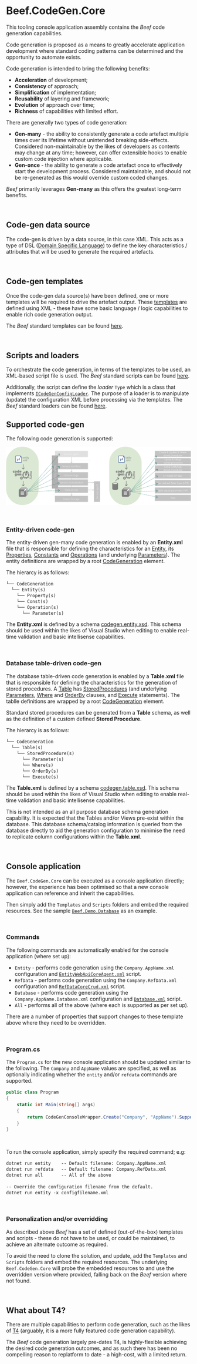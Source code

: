﻿# Beef.CodeGen.Core

This tooling console application assembly contains the _Beef_ code generation capabilities.

Code generation is proposed as a means to greatly accelerate application development where standard coding patterns can be determined and the opportunity to automate exists.

Code generation is intended to bring the following benefits:
- **Acceleration** of development;
- **Consistency** of approach;
- **Simplification** of implementation;
- **Reusability** of layering and framework;
- **Evolution** of approach over time;
- **Richness** of capabilities with limited effort.

There are generally two types of code generation:
- **Gen-many** - the ability to consistently generate a code artefact multiple times over its lifetime without unintended breaking side-effects. Considered non-maintainable by the likes of developers as contents may change at any time; however, can offer extensible hooks to enable custom code injection where applicable.
- **Gen-once** - the ability to generate a code artefact once to effectively start the development process. Considered maintainable, and should not be re-generated as this would override custom coded changes.

_Beef_ primarily leverages **Gen-many** as this offers the greatest long-term benefits.

<br>

## Code-gen data source

The code-gen is driven by a data source, in this case XML. This acts as a type of DSL ([Domain Specific Language](https://en.wikipedia.org/wiki/Domain-specific_language)) to define the key characteristics / attributes that will be used to generate the required artefacts.

<br>

## Code-gen templates

Once the code-gen data source(s) have been defined, one or more templates will be required to drive the artefact output. These [templates](../../docs/Template-structure.md) are defined using XML - these have some basic language / logic capabilities to enable rich code generation output.

The _Beef_ standard templates can be found [here](./Templates).

<br>

## Scripts and loaders

To orchestrate the code generation, in terms of the templates to be used, an XML-based script file is used. The _Beef_ standard scripts can be found [here](./Scripts).

Additionally, the script can define the _loader_ `Type` which is a class that implements [`ICodeGenConfigLoader`](../../src/Beef.Core/CodeGen/ICodeGenConfigLoader.cs). The purpose of a loader is to manipulate (update) the configuration XML before processing via the templates. The _Beef_ standard loaders can be found [here](./Loaders).

## Supported code-gen

The following code generation is supported:

![CodeGen](../../docs/images/CodeGen.png)

<br>

### Entity-driven code-gen

The entity-driven gen-many code generation is enabled by an **Entity.xml** file that is responsible for defining the characteristics for an [Entity](../../docs/Entity-Entity-element.md), its [Properties](../../docs/Entity-Property-element.md), [Constants](../../docs/Entity-Const-element.md) and [Operations](../../docs/Entity-Operation-element.md) (and underlying [Parameters](../../docs/Entity-Parameter-element.md)). The entity definitions are wrapped by a root [CodeGeneration](../../docs/Entity-CodeGeneration-element.md) element.

The hierarcy is as follows:

```
└── CodeGeneration
  └── Entity(s)
    └── Property(s)
    └── Const(s)
    └── Operation(s)
      └── Parameter(s)
```

The **Entity.xml** is defined by a schema [codegen.entity.xsd](../../tools/Beef.CodeGen.Core/Schema/codegen.entity.xsd). This schema should be used within the likes of Visual Studio when editing to enable real-time validation and basic intellisense capabilities.

<br>

### Database table-driven code-gen

The database table-driven code generation is enabled by a **Table.xml** file that is responsible for defining the characteristics for the generation of stored procedures. A [Table](../../docs/Table-Table-element.md) has [StoredProcedures](../../docs/Table-StoredProcedure-element.md) (and underlying [Parameters](../../docs/Table-Parameter-element.md), [Where](../../docs/Table-Where-element.md) and [OrderBy](../../docs/Table-OrderBy-element.md) clauses, and [Execute](../../docs/Table-Execute-element.md) statements). The tablle definitions are wrapped by a root [CodeGeneration](../../docs/Table-CodeGeneration-element.md) element.

 Standard stored procedures can be generated from a **Table** schema, as well as the definition of a custom defined **Stored Procedure**.

The hierarcy is as follows:

```
└── CodeGeneration
  └── Table(s)
    └── StoredProcedure(s)
      └── Parameter(s)
      └── Where(s)
      └── OrderBy(s)
      └── Execute(s)
```

The **Table.xml** is defined by a schema [codegen.table.xsd](../../tools/Beef.CodeGen.Core/Schema/codegen.table.xsd). This schema should be used within the likes of Visual Studio when editing to enable real-time validation and basic intellisense capabilities. 

This is not intended as an all purpose database schema generation capability. It is expected that the Tables and/or Views pre-exist within the database. This database schema/catalog information is queried from the database directly to aid the generation configuration to minimise the need to replicate column configurations within the **Table.xml**.

<br>

## Console application

The `Beef.CodeGen.Core` can be executed as a console application directly; however, the experience has been optimised so that a new console application can reference and inherit the capabilities. 

Then simply add the `Templates` and `Scripts` folders and embed the required resources. See the sample [`Beef.Demo.Database`](../../samples/Demo/Beef.Demo.CodeGen) as an example.

<br/>

### Commands

The following commands are automatically enabled for the console application (where set up):

- `Entity` - performs code generation using the `Company.AppName.xml` configuration and [`EntityWebApiCoreAgent.xml`](./Scripts/EntityWebApiCoreAgent.xml) script.
- `RefData` - performs code generation using the `Company.RefData.xml` configuration and [`RefDataCoreCrud.xml`](./Scripts/RefDataCoreCrud.xml) script.
- `Database` - performs code generation using the `Company.AppName.Database.xml` configuration and [`Database.xml`](./Scripts/Database.xml) script.
- `All` - performs all of the above (where each is supported as per set up).

There are a number of properties that support changes to these template above where they need to be overridden.

<br/>

### Program.cs

The `Program.cs` for the new console application should be updated similar to the following. The `Company` and `AppName` values are specified, as well as optionally indicating whether the `entity` and/or `refdata` commands are supported.

``` csharp
public class Program
{
    static int Main(string[] args)
    {
        return CodeGenConsoleWrapper.Create("Company", "AppName").Supports(entity: true, refData: true).Run(args);
    }
}
```

<br/>

To run the console application, simply specify the required command; e.g:
```
dotnet run entity    -- Default filename: Company.AppName.xml
dotnet run refdata   -- Default filename: Company.RefData.xml
dotnet run all       -- All of the above

-- Override the configuration filename from the default.
dotnet run entity -x configfilename.xml
```

</br>

### Personalization and/or overridding

As described above _Beef_ has a set of defined (out-of-the-box) templates and scripts - these do not have to be used, or could be maintained, to achieve an alternate outcome as required.

To avoid the need to clone the solution, and update, add the `Templates` and `Scripts` folders and embed the required resources. The underlying `Beef.CodeGen.Core` will probe the embedded resources to and use the overridden version where provided, falling back on the _Beef_ version where not found. 

<br/>

## What about T4?

There are multiple capabilities to perform code generation, such as the likes of [T4](https://docs.microsoft.com/en-au/visualstudio/modeling/code-generation-and-t4-text-templates) (arguably, it is a more fully featured code generation capability).

The *Beef* code generation largely pre-dates T4, is highly-flexible achieving the desired code generation outcomes, and as such there has been no compelling reason to replatform to date - a high-cost, with a limited return.